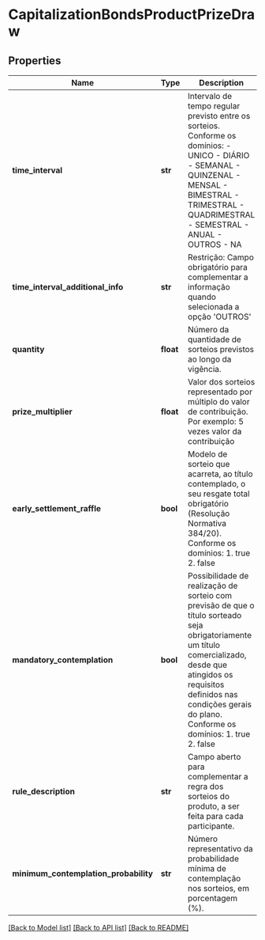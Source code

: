# CapitalizationBondsProductPrizeDraw

## Properties
Name | Type | Description | Notes
------------ | ------------- | ------------- | -------------
**time_interval** | **str** | Intervalo de tempo regular previsto entre os sorteios. Conforme os domínios:   - UNICO   - DIÁRIO   - SEMANAL   - QUINZENAL   - MENSAL   - BIMESTRAL   - TRIMESTRAL   - QUADRIMESTRAL   - SEMESTRAL   - ANUAL   - OUTROS   - NA  | 
**time_interval_additional_info** | **str** | Restrição: Campo obrigatório para complementar a informação quando selecionada a opção &#x27;OUTROS&#x27; | [optional] 
**quantity** | **float** | Número da quantidade de sorteios previstos ao longo da vigência. | 
**prize_multiplier** | **float** | Valor dos sorteios representado por múltiplo do valor de contribuição. Por exemplo: 5 vezes valor da contribuição | 
**early_settlement_raffle** | **bool** | Modelo de sorteio que acarreta, ao título contemplado, o seu resgate total obrigatório (Resolução Normativa 384/20). Conforme os domínios:  1. true  2. false  | [optional] 
**mandatory_contemplation** | **bool** | Possibilidade de realização de sorteio com previsão de que o título sorteado seja obrigatoriamente um título comercializado, desde que atingidos os requisitos definidos nas condições gerais do plano. Conforme os domínios:   1. true   2. false  | [optional] 
**rule_description** | **str** | Campo aberto para complementar a regra dos sorteios do produto, a ser feita para cada participante. | [optional] 
**minimum_contemplation_probability** | **str** | Número representativo da probabilidade mínima de contemplação nos sorteios, em porcentagem (%). | 

[[Back to Model list]](../README.md#documentation-for-models) [[Back to API list]](../README.md#documentation-for-api-endpoints) [[Back to README]](../README.md)

